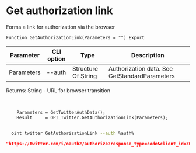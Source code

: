 ﻿---
sidebar_position: 1
---

# Get authorization link
 Forms a link for authorization via the browser



`Function GetAuthorizationLink(Parameters = "") Export`

  | Parameter | CLI option | Type | Description |
  |-|-|-|-|
  | Parameters | --auth | Structure Of String | Authorization data. See GetStandardParameters |

  
  Returns:  String - URL for browser transition

<br/>




```bsl title="Code example"
    Parameters = GetTwitterAuthData();
    Result     = OPI_Twitter.GetAuthorizationLink(Parameters);
```



```sh title="CLI command example"
    
  oint twitter GetAuthorizationLink --auth %auth%

```

```json title="Result"
"https://twitter.com/i/oauth2/authorize?response_type=code&client_id=ZG1vSmxlVTJXYi05M2c0ek9iV246MTpjaQ&redirect_uri=https://api.athenaeum.digital/opi/hs/twitter&scope=tweet.read%20tweet.write%20tweet.moderate.write%20users.read%20follows.read%20follows.write%20offline.access%20space.read%20mute.read%20mute.write%20like.read%20like.write%20list.read%20list.write%20block.read%20block.write%20bookmark.read%20bookmark.write&state=state&code_challenge=challenge&code_challenge_method=plain"
```
